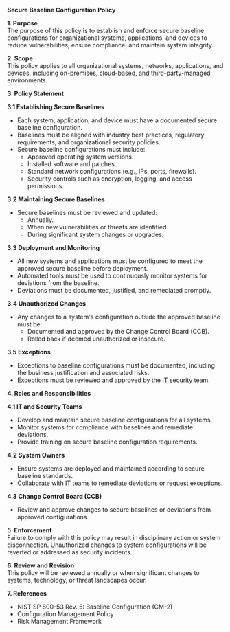 **Secure Baseline Configuration Policy**

**1\. Purpose**  
The purpose of this policy is to establish and enforce secure baseline configurations for organizational systems, applications, and devices to reduce vulnerabilities, ensure compliance, and maintain system integrity.

**2\. Scope**  
This policy applies to all organizational systems, networks, applications, and devices, including on-premises, cloud-based, and third-party-managed environments.

**3\. Policy Statement**

**3.1 Establishing Secure Baselines**

- Each system, application, and device must have a documented secure baseline configuration.
- Baselines must be aligned with industry best practices, regulatory requirements, and organizational security policies.
- Secure baseline configurations must include:
  - Approved operating system versions.
  - Installed software and patches.
  - Standard network configurations (e.g., IPs, ports, firewalls).
  - Security controls such as encryption, logging, and access permissions.

**3.2 Maintaining Secure Baselines**

- Secure baselines must be reviewed and updated:
  - Annually.
  - When new vulnerabilities or threats are identified.
  - During significant system changes or upgrades.

**3.3 Deployment and Monitoring**

- All new systems and applications must be configured to meet the approved secure baseline before deployment.
- Automated tools must be used to continuously monitor systems for deviations from the baseline.
- Deviations must be documented, justified, and remediated promptly.

**3.4 Unauthorized Changes**

- Any changes to a system's configuration outside the approved baseline must be:
  - Documented and approved by the Change Control Board (CCB).
  - Rolled back if deemed unauthorized or insecure.

**3.5 Exceptions**

- Exceptions to baseline configurations must be documented, including the business justification and associated risks.
- Exceptions must be reviewed and approved by the IT security team.

**4\. Roles and Responsibilities**

**4.1 IT and Security Teams**

- Develop and maintain secure baseline configurations for all systems.
- Monitor systems for compliance with baselines and remediate deviations.
- Provide training on secure baseline configuration requirements.

**4.2 System Owners**

- Ensure systems are deployed and maintained according to secure baseline standards.
- Collaborate with IT teams to remediate deviations or request exceptions.

**4.3 Change Control Board (CCB)**

- Review and approve changes to secure baselines or deviations from approved configurations.

**5\. Enforcement**  
Failure to comply with this policy may result in disciplinary action or system disconnection. Unauthorized changes to system configurations will be reverted or addressed as security incidents.

**6\. Review and Revision**  
This policy will be reviewed annually or when significant changes to systems, technology, or threat landscapes occur.

**7\. References**

- NIST SP 800-53 Rev. 5: Baseline Configuration (CM-2)
- Configuration Management Policy
- Risk Management Framework
